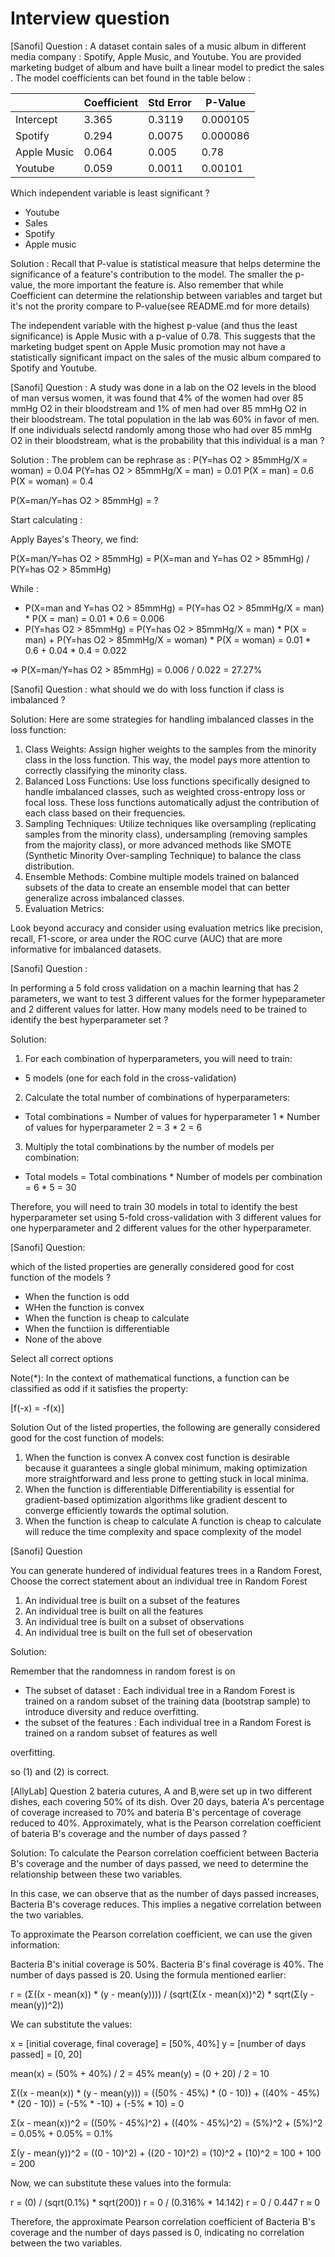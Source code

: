 # Interview question


[Sanofi] Question :
A dataset contain sales of a music album in different media company : Spotify, Apple Music, and Youtube. You are provided marketing budget of album and have built a linear model to predict the sales . The model coefficients can bet found in the table below :

|           | Coefficient | Std Error | P-Value  |
|-----------|-------------|-----------|----------|
| Intercept | 3.365       | 0.3119    | 0.000105 |
| Spotify   | 0.294       | 0.0075    | 0.000086 |
| Apple Music | 0.064     | 0.005     | 0.78     |
| Youtube   | 0.059       | 0.0011    | 0.00101  |


Which independent variable is least significant ?
- Youtube
- Sales
- Spotify
- Apple music

Solution :
Recall that P-value is statistical measure that helps determine the significance of a feature's contribution to the model. The smaller the p-value, the more important the feature is. Also remember that while Coefficient can determine the relationship between variables and target but it's not the prority compare to P-value(see README.md for more details)

The independent variable with the highest p-value (and thus the least significance) is Apple Music with a p-value of 0.78. This suggests that the marketing budget spent on Apple Music promotion may not have a statistically significant impact on the sales of the music album compared to Spotify and Youtube.


[Sanofi] Question :
A study was done in a lab on the O2 levels in the blood of man versus women, it was found that 4% of the women had over 85 mmHg O2 in their bloodstream and 1% of men had over 85 mmHg O2 in their bloodstream. The total population in the lab was 60% in favor of men. If one individuals selectd randomly among those who had over 85 mmHg O2 in their bloodstream, what is the probability that this individual is a man ?

Solution :
The problem can be rephrase as :
P(Y=has O2 > 85mmHg/X = woman) = 0.04 
P(Y=has O2 > 85mmHg/X = man) = 0.01
P(X = man) = 0.6
P(X = woman) = 0.4

P(X=man/Y=has O2 > 85mmHg) = ?

Start calculating :

Apply Bayes's Theory, we find:

P(X=man/Y=has O2 > 85mmHg) = P(X=man and Y=has O2 > 85mmHg) / P(Y=has O2 > 85mmHg)

While :
- P(X=man and Y=has O2 > 85mmHg) = P(Y=has O2 > 85mmHg/X = man) * P(X = man) = 0.01 * 0.6 = 0.006
- P(Y=has O2 > 85mmHg) = P(Y=has O2 > 85mmHg/X = man) * P(X = man) + P(Y=has O2 > 85mmHg/X = woman) * P(X = woman) = 0.01 * 0.6 + 0.04 * 0.4 = 0.022

=> P(X=man/Y=has O2 > 85mmHg) = 0.006 / 0.022 = 27.27%

[Sanofi] Question : 
what should we do with loss function if class is imbalanced ?

Solution:
Here are some strategies for handling imbalanced classes in the loss function:
1. Class Weights:
Assign higher weights to the samples from the minority class in the loss function. This way, the model pays more attention to correctly classifying the minority class.
2. Balanced Loss Functions:
Use loss functions specifically designed to handle imbalanced classes, such as weighted cross-entropy loss or focal loss. These loss functions automatically adjust the contribution of each class based on their frequencies.
3. Sampling Techniques:
Utilize techniques like oversampling (replicating samples from the minority class), undersampling (removing samples from the majority class), or more advanced methods like SMOTE (Synthetic Minority Over-sampling Technique) to balance the class distribution.
4. Ensemble Methods:
Combine multiple models trained on balanced subsets of the data to create an ensemble model that can better generalize across imbalanced classes.
5. Evaluation Metrics:

Look beyond accuracy and consider using evaluation metrics like precision, recall, F1-score, or area under the ROC curve (AUC) that are more informative for imbalanced datasets.

[Sanofi] Question :

In performing a 5 fold cross validation on a machin learning that has 2 parameters, we want to test 3 different values for the former hypeparameter and 2 different values for latter. How many models need to be trained to identify the best hyperparameter set ?

Solution:

1. For each combination of hyperparameters, you will need to train:
- 5 models (one for each fold in the cross-validation)
2. Calculate the total number of combinations of hyperparameters:
- Total combinations = Number of values for hyperparameter 1 * Number of values for hyperparameter 2
                     = 3 * 2
                     = 6
3. Multiply the total combinations by the number of models per combination:
- Total models = Total combinations * Number of models per combination
               = 6 * 5
               = 30

Therefore, you will need to train 30 models in total to identify the best hyperparameter set using 5-fold cross-validation with 3 different values for one hyperparameter and 2 different values for the other hyperparameter.

[Sanofi] Question:

which of the listed properties are generally considered good for cost function of the models ?

- When the function is odd
- WHen the function is convex
- When the function is cheap to calculate
- When the functiion is differentiable
- None of the above

Select all correct options

Note(*): 
In the context of mathematical functions, a function can be classified as odd if it satisfies the property:

[f(-x) = -f(x)]

Solution
Out of the listed properties, the following are generally considered good for the cost function of models:
1. When the function is convex
A convex cost function is desirable because it guarantees a single global minimum, making optimization more straightforward and less prone to getting stuck in local minima.
2. When the function is differentiable
Differentiability is essential for gradient-based optimization algorithms like gradient descent to converge efficiently towards the optimal solution.
3. When the function is cheap to calculate
A function is cheap to calculate will reduce the time complexity and space complexity of the model

[Sanofi] Question

You can generate hundered of individual features trees in a Random Forest, Choose the correct statement about an individual tree in Random Forest

1. An individual tree is built on a subset of the features
2. An individual tree is built on all the features
3. An individual tree is built on a subset of observations
4. An individual tree is built on the full set of obeservation

Solution:

Remember that the randomness in random forest is on
- The subset of dataset : Each individual tree in a Random Forest is trained on a random subset of the training data (bootstrap sample) to introduce diversity and reduce overfitting.
- the subset of the features : Each individual tree in a Random Forest is trained on a random subset of features as well

overfitting.

so (1) and (2) is correct.

[AllyLab] Question 
2 bateria cutures, A and B,were set up in two different dishes, each covering 50% of its dish. Over 20 days, bateria A's percentage of coverage increased to 70% and bateria B's percentage of coverage reduced to 40%.
Approximately, what is the Pearson correlation coefficient of bateria B's coverage and the number of days passed ?

Solution:
To calculate the Pearson correlation coefficient between Bacteria B's coverage and the number of days passed, we need to determine the relationship between these two variables.

In this case, we can observe that as the number of days passed increases, Bacteria B's coverage reduces. This implies a negative correlation between the two variables.

To approximate the Pearson correlation coefficient, we can use the given information:

Bacteria B's initial coverage is 50%.
Bacteria B's final coverage is 40%.
The number of days passed is 20.
Using the formula mentioned earlier:

r = (Σ((x - mean(x)) * (y - mean(y)))) / (sqrt(Σ(x - mean(x))^2) * sqrt(Σ(y - mean(y))^2))

We can substitute the values:

x = [initial coverage, final coverage] = [50%, 40%]
y = [number of days passed] = [0, 20]

mean(x) = (50% + 40%) / 2 = 45%
mean(y) = (0 + 20) / 2 = 10

Σ((x - mean(x)) * (y - mean(y))) = ((50% - 45%) * (0 - 10)) + ((40% - 45%) * (20 - 10)) = (-5% * -10) + (-5% * 10) = 0

Σ(x - mean(x))^2 = ((50% - 45%)^2) + ((40% - 45%)^2) = (5%)^2 + (5%)^2 = 0.05% + 0.05% = 0.1%

Σ(y - mean(y))^2 = ((0 - 10)^2) + ((20 - 10)^2) = (10)^2 + (10)^2 = 100 + 100 = 200

Now, we can substitute these values into the formula:

r = (0) / (sqrt(0.1%) * sqrt(200))
r = 0 / (0.316% * 14.142)
r = 0 / 0.447
r ≈ 0

Therefore, the approximate Pearson correlation coefficient of Bacteria B's coverage and the number of days passed is 0, indicating no correlation between the two variables.



